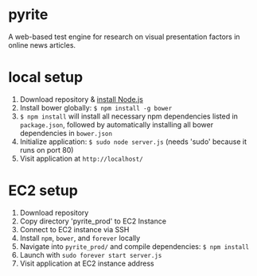 # pyrite
A web-based test engine for research on visual presentation factors in online
news articles.

# local setup
1. Download repository & [install Node.js](https://nodejs.org/en/download/)
2. Install bower globally: `$ npm install -g bower`
3. `$ npm install` will install all necessary npm dependencies listed in `package.json`, followed by automatically installing all bower dependencies in `bower.json`
4. Initialize application: `$ sudo node server.js` (needs 'sudo' because it runs on port 80)
5. Visit application at `http://localhost/`

# EC2 setup
1. Download repository
2. Copy directory 'pyrite_prod' to EC2 Instance
3. Connect to EC2 instance via SSH
4. Install `npm`, `bower`, and `forever` locally
5. Navigate into `pyrite_prod/` and compile dependencies: `$ npm install`
6. Launch with `sudo forever start server.js`
7. Visit application at EC2 instance address
